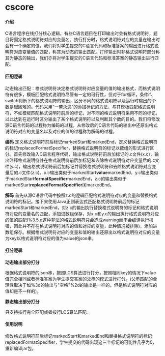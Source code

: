 # cscore

#### 介绍
C语言程序在线打分核心逻辑。有些C语言题目在打印输出时会有格式说明符，题目将固定格式说明符对应的变量名。执行打分时，格式说明符对应的变量在输出时会有一个确定的值，我们将对学生提交的C语言代码和标准答案的输出进行格式说明符对应变量值的匹配，称其为动态的输出匹配。打印输出时非格式说明符部分称其为静态的输出，我们亦将对学生提交的C语言代码和标准答案的静态输出进行匹配。

#### 匹配逻辑
动态输出匹配：格式说明符决定格式说明符对应变量的值的输出格式，而格式说明符有很多，模板匹配格式说明符尽管有一定的可行性，但对于for循环，条件if、switch判断下的格式说明符的输出，区分不同的格式说明符以及运行时输出的个数是很困难的。代码采用“一劳永逸”的添加标记的方法，与其模板匹配格式说明符，不如模板匹配格式说明符前后的标记，对不同的格式说明符采用不同的标记，以此达到在运行时区分输出了某个格式说明符以及判断其个数的目的。我们将修改源C语言代码的过程称为编码的过程，从修改后的C语言代码的输出中还原出格式说明符对应的变量名以及对应的值的过程称为解码的过程。  

**编码**
定义格式说明符前后标记markedStart和markedEnd，定义替换格式说明符的标记replacedFormatSpecifier，替换格式说明符的标记以数组的形式进行区分。首先修改输入C语言程序代码，输出格式说明符前后加标记的.c文件(x.c)，输出注释格式说明符并在格式说明符前后加标记和去除格式说明符对应变量后的.c文件(y.c)，输出格式说明符前后加标记并替换格式说明符和去除格式说明符对应变量后的.c文件(z.c)。x.c输出类似于markedStart**value**markedEnd，y.c输出类似于markedStart**formatSpecifier**markedEnd，z.c的输出类似于markedStart**replacedFormatSpecifier**[**i**]markedEnd。  

**解码**
首先从源C语言代码中按照z.c的逻辑匹配格式说明符对应的变量和替换格式说明符的标记。接下来使用Java正则表达式匹配格式说明符前后的标记markedStart和markedEnd，对z.c的输出执行替换格式说明符的标记和格式说明符对应的变量名的匹配，添加进数组保存，对x.c和y.c的输出执行格式说明符对应的值的匹配(%3.5.d这种非法的格式说明符只会造成warning而不会编译执行报错，因此并不存在格式说明符对应的值和对应的变量，此种情况被排除)，添加进数组保存。根据格式说明符对应的变量和值的输出还原出以格式说明符对应的变量为key以格式说明符对应的值为value的json串。

#### 打分逻辑

**动态输出部分打分**  

根据格式说明符的json串，按照LCS算法进行打分，按照相同key的情况下value值完全相同或者标准答案为学生提交答案的父串的模式进行打分。(父串匹配的合理性取决于如%3d的输出与"空格"%2d的输出是一样的，但是格式说明符对应的值却是不一样的)。

**静态输出部分打分**  

只支持按行完全匹配或者按行LCS算法匹配。

#### 使用说明

修改格式说明符前后标记markedStart和markedEnd和替换格式说明符的标记replacedFormatSpecifier，学生提交的代码出现这三个标记的可能性几乎为0，重新编译jar包。
